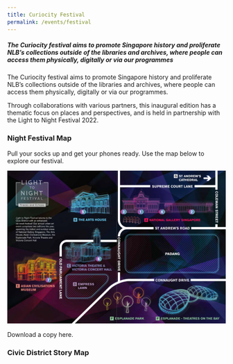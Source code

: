 ```yaml
---
title: Curiocity Festival
permalink: /events/festival
---
```

##### **The Curiocity festival aims to promote Singapore history and proliferate NLB’s collections outside of the libraries and archives, where people can access them physically, digitally or via our programmes**

The Curiocity festival aims to promote Singapore history and proliferate NLB’s collections outside of the libraries and archives, where people can access them physically, digitally or via our programmes.

Through collaborations with various partners, this inaugural edition has a thematic focus on places and perspectives, and is held in partnership with the Light to Night Festival 2022.

### **Night Festival Map**

Pull your socks up and get your phones ready. Use the map below to explore our festival.

![Alt text for image on Isomer site](/images/sample_light_map.jpg)

Download a copy here.
### **Civic District Story Map**